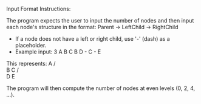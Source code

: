 Input Format Instructions:

The program expects the user to input the number of nodes and then input each node's structure
in the format: Parent -> LeftChild -> RightChild

- If a node does not have a left or right child, use '-' (dash) as a placeholder.
- Example input:
    3
    A B C
    B D -
    C - E

This represents:
        A
       / \
      B   C
     /     \
    D       E

The program will then compute the number of nodes at even levels (0, 2, 4, ...).
